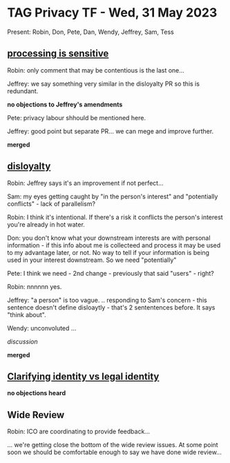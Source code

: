 # TAG Privacy TF - Wed, 31 May 2023

Present: Robin, Don, Pete, Dan, Wendy, Jeffrey, Sam, Tess

## [processing is sensitive](https://github.com/w3ctag/privacy-principles/pull/242)

Robin: only comment that may be contentious is the last one... 

Jeffrey: we say something very similar in the disloyalty PR so this is redundant.

**no objections to Jeffrey's amendments**

Pete: privacy labour shhould be mentioned here.

Jeffrey: good point but separate PR... we can mege and improve further.

**merged**

## [disloyalty](https://github.com/w3ctag/privacy-principles/pull/269)

Robin: Jeffrey says it's an improvement if not perfect... 

Sam: my eyes getting caught by "in the person's interest" and "potentially conflicts" - lack of parallelism? 

Robin: I think it's intentional. If there's a risk it conflicts the person's interest you're already in hot water.

Don: you don't know what your downstream interests are with personal information - if this info about me is collecteed and process it may be used to my advantage later, or not. No way to tell if your information is being used in your interest downstream.  So we need "potentially"

Pete: I think we need - 2nd change - previously that said "users" - right? 

Robin: nnnnnn yes.

Jeffrey: "a person" is too vague. .. responding to Sam's concern - this sentence doesn't define disloaytly - that's 2 sententences before. It says "think about".

Wendy: unconvoluted ...

*discussion*

**merged**

## [Clarifying identity vs legal identity](https://github.com/w3ctag/privacy-principles/pull/270)

**no objections heard**

## Wide Review

Robin: ICO are coordinating to provide feedback...

... we're getting close the bottom of the wide review issues. At some point soon we should be comfortable enough to say we have done wide review...


